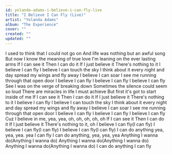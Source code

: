 ```yaml
---
id: yolanda-adams-i-believe-i-can-fly-live
title: "I Believe I Can Fly (Live)"
artist: "Yolanda Adams"
album: "The Experience"
cover: ""
created: ""
updated: ""
---
```


I used to think that I could not go on
And life was nothing but an awful song
But now I know the meaning of true love
I'm leaning on the ever lasting arms
If I can see it
Then I can do it
If I just believe it
There's nothing to it
I believe I can fly
I believe I can touch the sky
I think about it every night and day
spread my wings and fly away
I believe I can soar
I see me running through that open door
I believe I can fly
I believe I can fly
I believe I can fly
See I was on the verge of breaking down
Sometimes the silence could seem so loud
There are miracles in life I must achieve
But first it's got to start inside of me
If I can see it
Then I can do it
If I just believe it
There's nothing to it
I believe I can fly
I believe I can touch the sky
I think about it every night and day
spread my wings and fly away
I believe I can soar
I see me running through that open door
I believe I can fly
I believe I can fly
I believe I can fly
Cuz I believe in me, yea, yea, oh, oh, oh, oh, oh
If I can see it
Then I can do it
If I just believe it
There's nothing to it, oh
I believe I can fly(I can fly)
I believe I can fly(I can fly)
I believe I can fly(I can fly)
I can do anything yea, yea, yea. yea
I can fly
I can do anything, yea, yea, yea
Anything I wanna do(Anything I wanna do)
Anything I wanna do(Anything I wanna do)
Anything I wanna do(Anything I wanna do)
I can do anything
I can fly